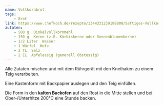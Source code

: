 ```yaml
---
name: Vollkornbrot
tags:
    - Brot
link: https://www.chefkoch.de/rezepte/1344331239198800/Saftiges-Vollkornbrot.html
zutaten:
    - 500 g  Dinkelvollkornmehl
    - 150 g  Kerne (z.B. Kürbiskerne oder Sonnenblumenkerne)
    - 1/2 Liter  Wasser
    - 1 Würfel  Hefe
    - 2 TL  Salz
    - 2 EL  Apfelessig (generell Obstessig)
---
```


Alle Zutaten mischen und mit dem Rührgerät mit den Knethaken zu einem Teig verarbeiten.

Eine Kastenform mit Backpapier auslegen und den Teig einfüllen.

Die Form in den **kalten Backofen** auf den Rost in die Mitte stellen und bei Ober-/Unterhitze 200°C eine Stunde backen.
